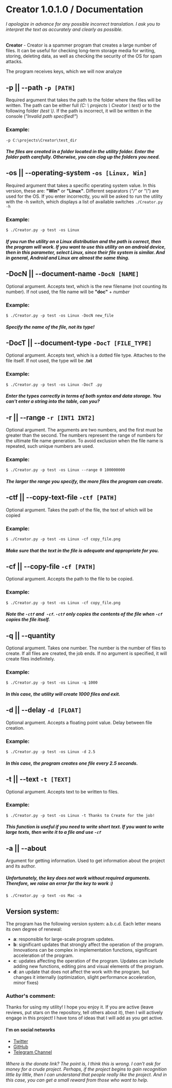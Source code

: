 # Creator 1.0.1.0 / Documentation
###### *I apologize in advance for any possible incorrect translation. I ask you to interpret the text as accurately and clearly as possible.*


**Creator** - Creator is a spammer program that creates a large number of files. It can be useful for checking long-term storage media for writing, storing, deleting data, as well as checking the security of the OS for spam attacks.

The program receives keys, which we will now analyze

## -p || --path `-p [PATH]`

Required argument that takes the path to the folder where the files will be written. The path can be either full *(C: \\ projects \\ Creator \\ test)* or to the following folder *(test \\)*. If the path is incorrect, it will be written in the console (*"Invalid path specified!"*)

### Example:

`-p C:\projects\Creator\test_dir`

##### The files are created in a folder located in the utility folder. Enter the folder path carefully. Otherwise, you can clog up the folders you need.

## -os || --operating-system `-os [Linux, Win]`

Required argument that takes a specific operating system value. In this version, these are: **"Win"** or **"Linux"**. Different separators (*"/" or "\\"*) are used for the OS. If you enter incorrectly, you will be asked to run the utility with the -h switch, which displays a list of available switches `./Creator.py -h`

### Example:

`$ ./Creator.py -p test -os Linux`

##### If you run the utility on a **Linux** distribution and the path is correct, then the program will work. If you want to use this utility on an android device, then in this parameter, select Linux, since their file system is similar. And in general, Android and Linux are almost the same thing.

## -DocN || --document-name `-DocN [NAME]`

Optional argument. Accepts text, which is the new filename (not counting its number). If not used, the file name will be **"doc"** + *number*

### Example:

`$ ./Creator.py -p test -os Linux -DocN new_file`

##### Specify the name of the file, not its type!

## -DocT || --document-type `-DocT [FILE_TYPE]`

Optional argument. Accepts text, which is a dotted file type. Attaches to the file itself. If not used, the type will be **.txt**

### Example:

`$ ./Creator.py -p test -os Linux -DocT .py`

##### Enter the types correctly in terms of both syntax and data storage. You can't enter a string into the table, can you?

## -r || --range `-r [INT1 INT2]`

Optional argument. The arguments are two numbers, and the first must be greater than the second. The numbers represent the range of numbers for the ultimate file name generation. To avoid exclusion when the file name is repeated, such unique numbers are used.

### Example:

`$ ./Creator.py -p test -os Linux --range 0 100000000`

##### The larger the range you specify, the more files the program can create.

## -ctf || --copy-text-file `-ctf [PATH]`

Optional argument. Takes the path of the file, the text of which will be copied

### Example:

`$ ./Creator.py -p test -os Linux -cf copy_file.png`

##### Make sure that the text in the file is adequate and appropriate for you.

## -cf || --copy-file `-cf [PATH]`

Optional argument. Accepts the path to the file to be copied.

### Example:

`$ ./Creator.py -p test -os Linux -cf copy_file.png`

##### Note the `-ctf` and` -cf`. `-ctf` only copies the contents of the file when `-cf` copies the file itself.

## -q || --quantity

Optional argument. Takes one number. The number is the number of files to create. If all files are created, the job ends. If no argument is specified, it will create files indefinitely.

### Example:

`$ ./Creator.py -p test -os Linux -q 1000`

##### In this case, the utility will create 1000 files and exit.

## -d || --delay `-d [FLOAT]`

Optional argument. Accepts a floating point value. Delay between file creation.

### Example:

`$ ./Creator.py -p test -os Linux -d 2.5`

##### In this case, the program creates one file every 2.5 seconds.

## -t || --text `-t [TEXT]`

Optional argument. Accepts text to be written to files.

### Example:

`$ ./Creator.py -p test -os Linux -t Thanks to Create for the job!`

##### This function is useful if you need to write short text. If you want to write large texts, then write it to a file and use `-cf`

## -a || --about

Argument for getting information. Used to get information about the project and its author.

##### Unfortunately, the key does not work without required arguments. Therefore, we raise an error for the key to work :)

`$ ./Creator.py -p text -os Mac -a`

## Version system:

The program has the following version system: a.b.c.d. Each letter means its own degree of renewal:

- **a**: responsible for large-scale program updates.
- **b**: significant updates that strongly affect the operation of the program. Innovations can be complex in implementation functions, significant acceleration of the program.
- **c**: updates affecting the operation of the program. Updates can include adding new functions, editing pins and visual elements of the program.
- **d**: an update that does not affect the work with the program, but changes it internally (optimization, slight performance acceleration, minor fixes)

### Author's comment:

Thanks for using my utility! I hope you enjoy it. If you are active (leave reviews, put stars on the repository, tell others about it), then I will actively engage in this project! I have tons of ideas that I will add as you get active.

#### I'm on social networks

- [Twitter](https://twitter.com/TotaruS)
- [GitHub](https://github.com/TotaruSeika-pr)
- [Telegram Channel](https://t.me/TotaruSeikaDevOfficial)

###### Where is the donate link? The point is, I think this is wrong. I can't ask for money for a crude project. Perhaps, if the project begins to gain recognition little by little, then I can understand that people really like the project. And in this case, you can get a small reward from those who want to help.
